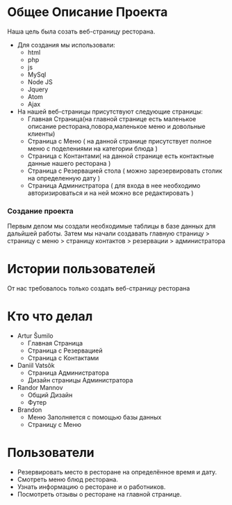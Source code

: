 # Общее Описание Проекта
Наша цель была созать веб-страницу ресторана. 
+ Для создания мы использовали:
  + html
  + php
  + js
  + MySql
  + Node JS
  + Jquery
  + Atom
  + Ajax
+ На нашей веб-страницы присутствуют следующие страницы:
  + Главная Страница(на главной странице есть маленькое описание ресторана,повора,маленькое меню и довольные клиенты)
  + Страница с Меню ( на данной странице присутствует полное меню с поделениями на категории блюда ) 
  + Страница с Контантами( на данной странице есть контактные данные нашего ресторана ) 
  + Страница с Резервацией стола ( можно зарезервировать столик на определенную дату )
  + Страница Администратора ( для входа в нее необходимо авторизироваться и на ней можно все редактировать ) 
### Создание проекта
Первым делом мы создали необходимые таблицы в базе данных для дальйшей работы.
Затем мы начали создавать главную страницу > страницу с меню > страницу контактов > резервации > администратора 

# Истории пользователей
От нас требовалось только создать веб-страницу ресторана
# Кто что делал
+ Artur Šumilo
  + Главная Страница
  + Страница с Резервацией
  + Страница с Контактами
+ Daniil Vatsõk
  + Страница Администратора
  + Дизайн страницы Администратора 
+ Randor Mannov
  + Общий Дизайн
  + Футер
+ Brandon
  + Меню Заполняется с помощью базы данных
  + Страницу с Меню
 
# Пользователи 
+	Резервировать место в ресторане на определённое время и дату.
+ Смотреть меню блюд ресторана.
+ Узнать информацию о ресторане и о работников.
+ Посмотреть отзывы о ресторане на главной странице.
